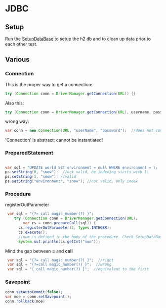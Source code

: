 # JDBC
## Setup
Run the [SetupDataBase](src/main/java/org/enricogiurin/ocp17/ch15/SetupDataBase.java) 
to setup the h2 db and to clean up data prior to each other test.


## Various
### Connection
This is the proper way to get a connection:
```java
try (Connection conn = DriverManager.getConnection(URL)) {}
```

Also this:
```java
try (Connection conn = DriverManager.getConnection(URL), username, password) {}
```

wrong way:
```java
var conn = new Connection(URL, "userName", "password");  //does not compile!
```
'Connection' is abstract; cannot be instantiated!   


### PreparedStatement
```java

var sql = "UPDATE world SET environment = null WHERE environment = ?;
ps.setString(0, "snow");  //not valid, he indexing starts with 1!
ps.setString(1, "snow"); //valid
ps.setString("environment", "snow"); //not valid, only index

```

### Procedure
registerOutParameter
```java
 var sql = "{?= call magic_number(?) }";
    try (Connection conn = DriverManager.getConnection(URL);
        var cs = conn.prepareCall(sql)) {
      cs.registerOutParameter(1, Types.INTEGER);
      cs.execute();
      //num is defined in the body of the procedure. Check SetupDataBase
      System.out.println(cs.getInt("num"));
```

Mind the gap between **=** and **call**
```java
 var sql = "{?= call magic_number(?) }";  //right
 var sql = "{?=call magic_number(?) }";  //wrong
 var sql = "{ call magic_number(?) }";  //equivalent to the first

```
### Savepoint
```java
conn.setAutoCommit(false);
var moe = conn.setSavepoint();
conn.rollback(moe)
```